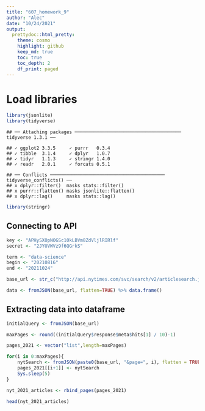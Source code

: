 ```yaml
---
title: "607_homework_9"
author: "Alec"
date: "10/24/2021"
output: 
  prettydoc::html_pretty:
    theme: cosmo
    highlight: github
    keep_md: true
    toc: true
    toc_depth: 2
    df_print: paged
---
```




# Load libraries


```r
library(jsonlite)
library(tidyverse)
```

```
## ── Attaching packages ─────────────────────────────────────── tidyverse 1.3.1 ──
```

```
## ✓ ggplot2 3.3.5     ✓ purrr   0.3.4
## ✓ tibble  3.1.4     ✓ dplyr   1.0.7
## ✓ tidyr   1.1.3     ✓ stringr 1.4.0
## ✓ readr   2.0.1     ✓ forcats 0.5.1
```

```
## ── Conflicts ────────────────────────────────────────── tidyverse_conflicts() ──
## x dplyr::filter()  masks stats::filter()
## x purrr::flatten() masks jsonlite::flatten()
## x dplyr::lag()     masks stats::lag()
```

```r
library(stringr)
```


## Connecting to API


```r
key <- "APHySXOpNOGSc10kLBVm8ZdVljlRIRlf"
secret <- "2JYUVWVz9f6QGrkS"
```


```r
term <- "data-science"
begin <- "20210816"
end <- "20211024"
```


```r
base_url <- str_c("http://api.nytimes.com/svc/search/v2/articlesearch.json?q=", term, "&begin_date=", begin, "&end_date=", end, "&facet_filter=true&api-key=", key, sep="")
```


```r
data <- fromJSON(base_url, flatten=TRUE) %>% data.frame()
```

## Extracting data into dataframe


```r
initialQuery <- fromJSON(base_url)

maxPages <- round((initialQuery$response$meta$hits[1] / 10)-1) 

pages_2021 <- vector("list",length=maxPages)

for(i in 0:maxPages){
    nytSearch <- fromJSON(paste0(base_url, "&page=", i), flatten = TRUE) %>% data.frame()
    pages_2021[[i+1]] <- nytSearch
    Sys.sleep(5)
}
```


```r
nyt_2021_articles <- rbind_pages(pages_2021)
```


```r
head(nyt_2021_articles)
```

<div data-pagedtable="false">
  <script data-pagedtable-source type="application/json">
{"columns":[{"label":[""],"name":["_rn_"],"type":[""],"align":["left"]},{"label":["status"],"name":[1],"type":["chr"],"align":["left"]},{"label":["copyright"],"name":[2],"type":["chr"],"align":["left"]},{"label":["response.docs.abstract"],"name":[3],"type":["chr"],"align":["left"]},{"label":["response.docs.web_url"],"name":[4],"type":["chr"],"align":["left"]},{"label":["response.docs.snippet"],"name":[5],"type":["chr"],"align":["left"]},{"label":["response.docs.lead_paragraph"],"name":[6],"type":["chr"],"align":["left"]},{"label":["response.docs.print_section"],"name":[7],"type":["chr"],"align":["left"]},{"label":["response.docs.print_page"],"name":[8],"type":["chr"],"align":["left"]},{"label":["response.docs.source"],"name":[9],"type":["chr"],"align":["left"]},{"label":["response.docs.multimedia"],"name":[10],"type":["list"],"align":["right"]},{"label":["response.docs.keywords"],"name":[11],"type":["list"],"align":["right"]},{"label":["response.docs.pub_date"],"name":[12],"type":["chr"],"align":["left"]},{"label":["response.docs.document_type"],"name":[13],"type":["chr"],"align":["left"]},{"label":["response.docs.news_desk"],"name":[14],"type":["chr"],"align":["left"]},{"label":["response.docs.section_name"],"name":[15],"type":["chr"],"align":["left"]},{"label":["response.docs.type_of_material"],"name":[16],"type":["chr"],"align":["left"]},{"label":["response.docs._id"],"name":[17],"type":["chr"],"align":["left"]},{"label":["response.docs.word_count"],"name":[18],"type":["int"],"align":["right"]},{"label":["response.docs.uri"],"name":[19],"type":["chr"],"align":["left"]},{"label":["response.docs.subsection_name"],"name":[20],"type":["chr"],"align":["left"]},{"label":["response.docs.headline.main"],"name":[21],"type":["chr"],"align":["left"]},{"label":["response.docs.headline.kicker"],"name":[22],"type":["chr"],"align":["left"]},{"label":["response.docs.headline.content_kicker"],"name":[23],"type":["lgl"],"align":["right"]},{"label":["response.docs.headline.print_headline"],"name":[24],"type":["chr"],"align":["left"]},{"label":["response.docs.headline.name"],"name":[25],"type":["lgl"],"align":["right"]},{"label":["response.docs.headline.seo"],"name":[26],"type":["lgl"],"align":["right"]},{"label":["response.docs.headline.sub"],"name":[27],"type":["lgl"],"align":["right"]},{"label":["response.docs.byline.original"],"name":[28],"type":["chr"],"align":["left"]},{"label":["response.docs.byline.person"],"name":[29],"type":["list"],"align":["right"]},{"label":["response.docs.byline.organization"],"name":[30],"type":["chr"],"align":["left"]},{"label":["response.meta.hits"],"name":[31],"type":["int"],"align":["right"]},{"label":["response.meta.offset"],"name":[32],"type":["int"],"align":["right"]},{"label":["response.meta.time"],"name":[33],"type":["int"],"align":["right"]}],"data":[{"1":"OK","2":"Copyright (c) 2021 The New York Times Company. All Rights Reserved.","3":"For the Times food columnist J. Kenji López-Alt, the kitchen is also a lab, where an understanding of a few basics at the molecular level can make a difference in your next dish.","4":"https://www.nytimes.com/2021/08/16/insider/Kenji-Lopez-Alt-science-cooking.html","5":"For the Times food columnist J. Kenji López-Alt, the kitchen is also a lab, where an understanding of a few basics at the molecular level can make a difference in your next dish.","6":"J. Kenji López-Alt, a food columnist for The New York Times, approaches home cooking like a scientist. He explains the basic elements of food like proteins and fat and examines what happens to them on a molecular level during cooking — all in the name of making the best scrambled eggs, the best burger or a perfectly light schnitzel (the secret is vodka, among other things). He is also a James Beard award-winning cookbook author with a popular YouTube channel. Here, he talks about the influences that shaped his cooking, how he views science in the context of food and what he makes at home. This interview has been edited.","7":"A","8":"2","9":"The New York Times","10":"<df[,19] [74 × 19]>","11":"<df[,4] [12 × 4]>","12":"2021-08-16T09:00:12+0000","13":"article","14":"Summary","15":"Times Insider","16":"News","17":"nyt://article/a7a55d45-d694-5ec2-b64d-dffda48dd1aa","18":"800","19":"nyt://article/a7a55d45-d694-5ec2-b64d-dffda48dd1aa","20":"NA","21":"Cooking With a Dash of Science","22":"Times Insider","23":"NA","24":"Dishes With a Dash of Science","25":"NA","26":"NA","27":"NA","28":"By Katie Van Syckle","29":"<df[,8] [1 × 8]>","30":"NA","31":"365","32":"0","33":"50","_rn_":"1"},{"1":"OK","2":"Copyright (c) 2021 The New York Times Company. All Rights Reserved.","3":"In this episode, we’ll discuss what biopharma companies can learn from the disruption of the last year – harnessing what Accenture calls ‘New Science’ to rapidly discover and deliver revolutionary treatments to patients. Listen to learn more.","4":"https://www.nytimes.com/paidpost/accenture/built-for-change/how-new-science-is-changing-healthcare.html","5":"In this episode, we’ll discuss what biopharma companies can learn from the disruption of the last year – harnessing what Accenture calls ‘New Science’ to rapidly discover and deliver revolutionary treatments to patients. Listen to learn more.","6":"Episode Transcription","7":"NA","8":"NA","9":"NA","10":"<df[,0] [0 × 0]>","11":"<df[,0] [0 × 0]>","12":"2021-10-14T21:07:21+0000","13":"paidpost","14":"","15":"T Brand","16":"NA","17":"nyt://paidpost/5708ddaa-0d09-5e53-8161-8bf42790b533","18":"4965","19":"nyt://paidpost/5708ddaa-0d09-5e53-8161-8bf42790b533","20":"NA","21":"How ‘New Science’ Is Changing Healthcare","22":"Episode 8","23":"NA","24":"NA","25":"NA","26":"NA","27":"NA","28":"NA","29":"<df[,0] [0 × 0]>","30":"NA","31":"365","32":"0","33":"50","_rn_":"2"},{"1":"OK","2":"Copyright (c) 2021 The New York Times Company. All Rights Reserved.","3":"How could that change our understanding about, for starters, chronic disease, aging and obesity?","4":"https://www.nytimes.com/2021/09/14/magazine/calories-weight-age.html","5":"How could that change our understanding about, for starters, chronic disease, aging and obesity?","6":"It’s simple, we are often told: All you have to do to maintain a healthy weight is ensure that the number of calories you ingest stays the same as the number of calories you expend. If you take in more calories, or energy, than you use, you gain weight; if the output is greater than the input, you lose it. But while we’re often conscious of burning calories when we’re working out, 55 to 70 percent of what we eat and drink actually goes toward fueling all the invisible chemical reactions that take place in our body to keep us alive. “We think about metabolism as just being about exercise, but it’s so much more than that,” says Herman Pontzer, an associate professor of evolutionary anthropology at Duke University. “It’s literally the running total of how busy your cells are throughout the day.” Figuring out your total energy expenditure tells you how many calories you need to stay alive. But it also tells you “how the body is functioning,” Pontzer says. “There is no more direct measure of that than energy expenditure.”","7":"MM","8":"14","9":"The New York Times","10":"<df[,19] [74 × 19]>","11":"<df[,4] [7 × 4]>","12":"2021-09-14T09:00:11+0000","13":"article","14":"Magazine","15":"Magazine","16":"News","17":"nyt://article/8aa8d161-97e7-5c9f-b5c9-620186c2dec0","18":"1414","19":"nyt://article/8aa8d161-97e7-5c9f-b5c9-620186c2dec0","20":"NA","21":"The New Science on How We Burn Calories","22":"Studies Show","23":"NA","24":"The New Science on How We Burn Calories","25":"NA","26":"NA","27":"NA","28":"By Kim Tingley","29":"<df[,8] [1 × 8]>","30":"NA","31":"365","32":"0","33":"50","_rn_":"3"},{"1":"OK","2":"Copyright (c) 2021 The New York Times Company. All Rights Reserved.","3":"The National Counterintelligence and Security Center said American companies needed to better secure critical technologies as Beijing seeks to dominate the so-called bioeconomy.","4":"https://www.nytimes.com/2021/10/22/us/politics/china-genetic-data-collection.html","5":"The National Counterintelligence and Security Center said American companies needed to better secure critical technologies as Beijing seeks to dominate the so-called bioeconomy.","6":"BETHESDA, Md. — Chinese firms are collecting genetic data from around the world, part of an effort by the Chinese government and companies to develop the world’s largest bio-database, American intelligence officials reported on Friday.","7":"A","8":"9","9":"The New York Times","10":"<df[,19] [74 × 19]>","11":"<df[,4] [7 × 4]>","12":"2021-10-22T13:12:20+0000","13":"article","14":"Washington","15":"U.S.","16":"News","17":"nyt://article/42108ea1-2aa4-51bd-8099-e1487e754f46","18":"871","19":"nyt://article/42108ea1-2aa4-51bd-8099-e1487e754f46","20":"Politics","21":"U.S. Warns of Efforts by China to Collect Genetic Data","22":"NA","23":"NA","24":"U.S. Warns of Plan by the Chinese to Collect Genetic Data From Around the World","25":"NA","26":"NA","27":"NA","28":"By Julian E. Barnes","29":"<df[,8] [1 × 8]>","30":"NA","31":"365","32":"0","33":"50","_rn_":"4"},{"1":"OK","2":"Copyright (c) 2021 The New York Times Company. All Rights Reserved.","3":"The political dysfunction that holds America hostage also holds science hostage.","4":"https://www.nytimes.com/2021/09/10/opinion/covid-science-trust-us.html","5":"The political dysfunction that holds America hostage also holds science hostage.","6":"In the winter of 1848, a 26-year-old Prussian pathologist named Rudolf Virchow was sent to investigate a typhus epidemic raging in Upper Silesia, in what is now mostly Poland.","7":"SR","8":"2","9":"The New York Times","10":"<df[,19] [73 × 19]>","11":"<df[,4] [7 × 4]>","12":"2021-09-10T09:00:14+0000","13":"article","14":"OpEd","15":"Opinion","16":"Op-Ed","17":"nyt://article/0d70e775-40f2-5f55-86d5-a245d8c5ae96","18":"1265","19":"nyt://article/0d70e775-40f2-5f55-86d5-a245d8c5ae96","20":"NA","21":"Science Alone Can’t Heal a Sick Society","22":"Guest Essay","23":"NA","24":"Science Alone Can’t Heal a Sick Society","25":"NA","26":"NA","27":"NA","28":"By Jay S. Kaufman","29":"<df[,8] [1 × 8]>","30":"NA","31":"365","32":"0","33":"50","_rn_":"5"},{"1":"OK","2":"Copyright (c) 2021 The New York Times Company. All Rights Reserved.","3":"The responsibility for making decisions about getting boosters in some cases has shifted onto individuals and their doctors.","4":"https://www.nytimes.com/2021/09/24/opinion/covid-booster-shots.html","5":"The responsibility for making decisions about getting boosters in some cases has shifted onto individuals and their doctors.","6":"There’s finally a decision on which Americans should get booster shots against Covid-19. Unfortunately, some of the new federal recommendations go well beyond the data and foist the decision of appropriateness onto individuals and their doctors. And by expanding booster eligibility to a huge swath of the population, the Biden administration risks undermining confidence in vaccines.","7":"NA","8":"NA","9":"The New York Times","10":"<df[,19] [74 × 19]>","11":"<df[,4] [3 × 4]>","12":"2021-09-24T23:36:11+0000","13":"article","14":"OpEd","15":"Opinion","16":"Op-Ed","17":"nyt://article/1c770e0b-180c-51ec-ae77-d23155bed3b2","18":"979","19":"nyt://article/1c770e0b-180c-51ec-ae77-d23155bed3b2","20":"NA","21":"New Guidance on Booster Shots Gets Ahead of the Science","22":"Guest Essay","23":"NA","24":"NA","25":"NA","26":"NA","27":"NA","28":"By Megan L. Ranney and Jeremy Samuel Faust","29":"<df[,8] [2 × 8]>","30":"NA","31":"365","32":"0","33":"50","_rn_":"6"}],"options":{"columns":{"min":{},"max":[10]},"rows":{"min":[10],"max":[10]},"pages":{}}}
  </script>
</div>



